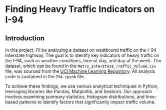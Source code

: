 # Finding Heavy Traffic Indicators on I-94

## Introduction
In this project, I'll be analyzing a dataset on westbound traffic on the I-94 Interstate highway. The goal is to identify key indicators of heavy traffic on the I-94, such as weather conditions, time of day, and day of the week. The dataset, which can be found in the ```Metro_Interstate_Traffic_Volume.csv``` file, was sourced from the [UCI Machine Learning Repository](https://archive.ics.uci.edu/dataset/492/metro+interstate+traffic+volume). All analysis code is contained in the ```I94.ipynb``` file.  

To achieve these findings, we use various analytical techniques in Python, leveraging libraries like Pandas, Matplotlib, and Seaborn. Our approach involves examining summary statistics, histogram distributions, and time-based patterns to identify factors that significantly impact traffic volume.
